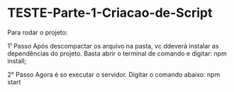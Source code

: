 # TESTE-Parte-1-Criacao-de-Script

Para rodar o projeto:

1¹ Passo
Após descompactar os arquivo na pasta, vc ddeverá instalar as dependências do projeto. 
Basta abrir o terminal de comando e digitar:
  npm install;
  
2° Passo
Agora é so executar o servidor. Digitar o comando abaixo:
npm start
